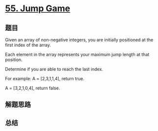 # [55. Jump Game](https://leetcode.com/problems/jump-game/)

## 题目

        
Given an array of non-negative integers, you are initially positioned at the first index of the array.


Each element in the array represents your maximum jump length at that position. 


Determine if you are able to reach the last index.



For example:
A = [2,3,1,1,4], return true.


A = [3,2,1,0,4], return false.

      

## 解题思路


## 总结


